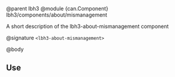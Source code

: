 @parent lbh3
@module {can.Component} lbh3/components/about/mismanagement <lbh3-about-mismanagement>

A short description of the lbh3-about-mismanagement component

@signature `<lbh3-about-mismanagement>`

@body

## Use

